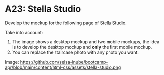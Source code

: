 # A23: Stella Studio

Develop the mockup for the following page of Stella Studio.

Take into account:

1. The image shows a desktop mockup and two mobile mockups, the idea is to develop the desktop mockup and **only** the first mobile mockup.
2. You can replace the staircase photo with any photo you want.

Image: https://github.com/selsa-inube/bootcamp-apr/blob/main/content/html-css/assets/stella-studio.png
